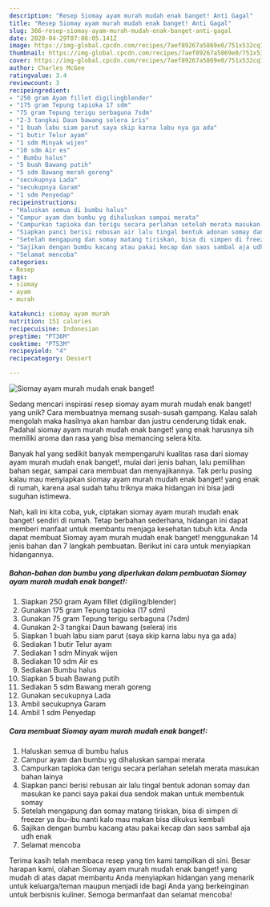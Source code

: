 ```yaml
---
description: "Resep Siomay ayam murah mudah enak banget! Anti Gagal"
title: "Resep Siomay ayam murah mudah enak banget! Anti Gagal"
slug: 366-resep-siomay-ayam-murah-mudah-enak-banget-anti-gagal
date: 2020-04-29T07:08:05.141Z
image: https://img-global.cpcdn.com/recipes/7aef89267a5869e0/751x532cq70/siomay-ayam-murah-mudah-enak-banget-foto-resep-utama.jpg
thumbnail: https://img-global.cpcdn.com/recipes/7aef89267a5869e0/751x532cq70/siomay-ayam-murah-mudah-enak-banget-foto-resep-utama.jpg
cover: https://img-global.cpcdn.com/recipes/7aef89267a5869e0/751x532cq70/siomay-ayam-murah-mudah-enak-banget-foto-resep-utama.jpg
author: Charles McGee
ratingvalue: 3.4
reviewcount: 3
recipeingredient:
- "250 gram Ayam fillet digilingblender"
- "175 gram Tepung tapioka 17 sdm"
- "75 gram Tepung terigu serbaguna 7sdm"
- "2-3 tangkai Daun bawang selera iris"
- "1 buah labu siam parut saya skip karna labu nya ga ada"
- "1 butir Telur ayam"
- "1 sdm Minyak wijen"
- "10 sdm Air es"
- " Bumbu halus"
- "5 buah Bawang putih"
- "5 sdm Bawang merah goreng"
- "secukupnya Lada"
- "secukupnya Garam"
- "1 sdm Penyedap"
recipeinstructions:
- "Haluskan semua di bumbu halus"
- "Campur ayam dan bumbu yg dihaluskan sampai merata"
- "Campurkan tapioka dan terigu secara perlahan setelah merata masukan bahan lainya"
- "Siapkan panci berisi rebusan air lalu tingal bentuk adonan somay dan masukan ke panci saya pakai dua sendok makan untuk membentuk somay"
- "Setelah mengapung dan somay matang tiriskan, bisa di simpen di freezer ya ibu-ibu nanti kalo mau makan bisa dikukus kembali"
- "Sajikan dengan bumbu kacang atau pakai kecap dan saos sambal aja udh enak"
- "Selamat mencoba"
categories:
- Resep
tags:
- siomay
- ayam
- murah

katakunci: siomay ayam murah 
nutrition: 151 calories
recipecuisine: Indonesian
preptime: "PT36M"
cooktime: "PT53M"
recipeyield: "4"
recipecategory: Dessert

---
```



![Siomay ayam murah mudah enak banget!](https://img-global.cpcdn.com/recipes/7aef89267a5869e0/751x532cq70/siomay-ayam-murah-mudah-enak-banget-foto-resep-utama.jpg)

Sedang mencari inspirasi resep siomay ayam murah mudah enak banget! yang unik? Cara membuatnya memang susah-susah gampang. Kalau salah mengolah maka hasilnya akan hambar dan justru cenderung tidak enak. Padahal siomay ayam murah mudah enak banget! yang enak harusnya sih memiliki aroma dan rasa yang bisa memancing selera kita.

Banyak hal yang sedikit banyak mempengaruhi kualitas rasa dari siomay ayam murah mudah enak banget!, mulai dari jenis bahan, lalu pemilihan bahan segar, sampai cara membuat dan menyajikannya. Tak perlu pusing kalau mau menyiapkan siomay ayam murah mudah enak banget! yang enak di rumah, karena asal sudah tahu triknya maka hidangan ini bisa jadi suguhan istimewa.




Nah, kali ini kita coba, yuk, ciptakan siomay ayam murah mudah enak banget! sendiri di rumah. Tetap berbahan sederhana, hidangan ini dapat memberi manfaat untuk membantu menjaga kesehatan tubuh kita. Anda dapat membuat Siomay ayam murah mudah enak banget! menggunakan 14 jenis bahan dan 7 langkah pembuatan. Berikut ini cara untuk menyiapkan hidangannya.

<!--inarticleads1-->

##### Bahan-bahan dan bumbu yang diperlukan dalam pembuatan Siomay ayam murah mudah enak banget!:

1. Siapkan 250 gram Ayam fillet (digiling/blender)
1. Gunakan 175 gram Tepung tapioka (17 sdm)
1. Gunakan 75 gram Tepung terigu serbaguna (7sdm)
1. Gunakan 2-3 tangkai Daun bawang (selera) iris
1. Siapkan 1 buah labu siam parut (saya skip karna labu nya ga ada)
1. Sediakan 1 butir Telur ayam
1. Sediakan 1 sdm Minyak wijen
1. Sediakan 10 sdm Air es
1. Sediakan  Bumbu halus
1. Siapkan 5 buah Bawang putih
1. Sediakan 5 sdm Bawang merah goreng
1. Gunakan secukupnya Lada
1. Ambil secukupnya Garam
1. Ambil 1 sdm Penyedap




<!--inarticleads2-->

##### Cara membuat Siomay ayam murah mudah enak banget!:

1. Haluskan semua di bumbu halus
1. Campur ayam dan bumbu yg dihaluskan sampai merata
1. Campurkan tapioka dan terigu secara perlahan setelah merata masukan bahan lainya
1. Siapkan panci berisi rebusan air lalu tingal bentuk adonan somay dan masukan ke panci saya pakai dua sendok makan untuk membentuk somay
1. Setelah mengapung dan somay matang tiriskan, bisa di simpen di freezer ya ibu-ibu nanti kalo mau makan bisa dikukus kembali
1. Sajikan dengan bumbu kacang atau pakai kecap dan saos sambal aja udh enak
1. Selamat mencoba




Terima kasih telah membaca resep yang tim kami tampilkan di sini. Besar harapan kami, olahan Siomay ayam murah mudah enak banget! yang mudah di atas dapat membantu Anda menyiapkan hidangan yang menarik untuk keluarga/teman maupun menjadi ide bagi Anda yang berkeinginan untuk berbisnis kuliner. Semoga bermanfaat dan selamat mencoba!
